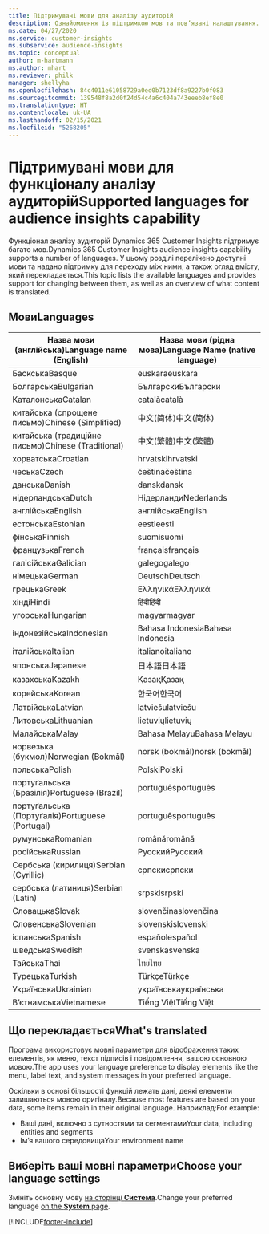 ```yaml
---
title: Підтримувані мови для аналізу аудиторій
description: Ознайомлення із підтримкою мов та пов’язані налаштування.
ms.date: 04/27/2020
ms.service: customer-insights
ms.subservice: audience-insights
ms.topic: conceptual
author: m-hartmann
ms.author: mhart
ms.reviewer: philk
manager: shellyha
ms.openlocfilehash: 84c4011e61058729a0ed0b7123df8a9227b0f083
ms.sourcegitcommit: 139548f8a2d0f24d54c4a6c404a743eeeb8ef8e0
ms.translationtype: HT
ms.contentlocale: uk-UA
ms.lasthandoff: 02/15/2021
ms.locfileid: "5268205"
---
```

# <a name="supported-languages-for-audience-insights-capability"></a><span data-ttu-id="96ff7-103">Підтримувані мови для функціоналу аналізу аудиторій</span><span class="sxs-lookup"><span data-stu-id="96ff7-103">Supported languages for audience insights capability</span></span>

<span data-ttu-id="96ff7-104">Функціонал аналізу аудиторій Dynamics 365 Customer Insights підтримує багато мов.</span><span class="sxs-lookup"><span data-stu-id="96ff7-104">Dynamics 365 Customer Insights audience insights capability supports a number of languages.</span></span> <span data-ttu-id="96ff7-105">У цьому розділі перелічено доступні мови та надано підтримку для переходу між ними, а також огляд вмісту, який перекладається.</span><span class="sxs-lookup"><span data-stu-id="96ff7-105">This topic lists the available languages and provides support for changing between them, as well as an overview of what content is translated.</span></span>

## <a name="languages"></a><span data-ttu-id="96ff7-106">Мови</span><span class="sxs-lookup"><span data-stu-id="96ff7-106">Languages</span></span>

| <span data-ttu-id="96ff7-107">Назва мови (англійська)</span><span class="sxs-lookup"><span data-stu-id="96ff7-107">Language name (English)</span></span>|  <span data-ttu-id="96ff7-108">Назва мови (рідна мова)</span><span class="sxs-lookup"><span data-stu-id="96ff7-108">Language Name (native language)</span></span> |
| ------------- | ------------- |
| <span data-ttu-id="96ff7-109">Баскська</span><span class="sxs-lookup"><span data-stu-id="96ff7-109">Basque</span></span> | <span data-ttu-id="96ff7-110">euskara</span><span class="sxs-lookup"><span data-stu-id="96ff7-110">euskara</span></span> |
| <span data-ttu-id="96ff7-111">Болгарська</span><span class="sxs-lookup"><span data-stu-id="96ff7-111">Bulgarian</span></span> | <span data-ttu-id="96ff7-112">Български</span><span class="sxs-lookup"><span data-stu-id="96ff7-112">Български</span></span> |
| <span data-ttu-id="96ff7-113">Каталонська</span><span class="sxs-lookup"><span data-stu-id="96ff7-113">Catalan</span></span> | <span data-ttu-id="96ff7-114">català</span><span class="sxs-lookup"><span data-stu-id="96ff7-114">català</span></span> |
| <span data-ttu-id="96ff7-115">китайська (спрощене письмо)</span><span class="sxs-lookup"><span data-stu-id="96ff7-115">Chinese (Simplified)</span></span> | <span data-ttu-id="96ff7-116">中文(简体)</span><span class="sxs-lookup"><span data-stu-id="96ff7-116">中文(简体)</span></span> |
| <span data-ttu-id="96ff7-117">китайська (традиційне письмо)</span><span class="sxs-lookup"><span data-stu-id="96ff7-117">Chinese (Traditional)</span></span> | <span data-ttu-id="96ff7-118">中文(繁體)</span><span class="sxs-lookup"><span data-stu-id="96ff7-118">中文(繁體)</span></span> |
| <span data-ttu-id="96ff7-119">хорватська</span><span class="sxs-lookup"><span data-stu-id="96ff7-119">Croatian</span></span> | <span data-ttu-id="96ff7-120">hrvatski</span><span class="sxs-lookup"><span data-stu-id="96ff7-120">hrvatski</span></span> |
| <span data-ttu-id="96ff7-121">чеська</span><span class="sxs-lookup"><span data-stu-id="96ff7-121">Czech</span></span> | <span data-ttu-id="96ff7-122">čeština</span><span class="sxs-lookup"><span data-stu-id="96ff7-122">čeština</span></span> |
| <span data-ttu-id="96ff7-123">данська</span><span class="sxs-lookup"><span data-stu-id="96ff7-123">Danish</span></span> | <span data-ttu-id="96ff7-124">dansk</span><span class="sxs-lookup"><span data-stu-id="96ff7-124">dansk</span></span> |
| <span data-ttu-id="96ff7-125">нідерландська</span><span class="sxs-lookup"><span data-stu-id="96ff7-125">Dutch</span></span> | <span data-ttu-id="96ff7-126">Нідерланди</span><span class="sxs-lookup"><span data-stu-id="96ff7-126">Nederlands</span></span> |
| <span data-ttu-id="96ff7-127">англійська</span><span class="sxs-lookup"><span data-stu-id="96ff7-127">English</span></span> | <span data-ttu-id="96ff7-128">англійська</span><span class="sxs-lookup"><span data-stu-id="96ff7-128">English</span></span> |
| <span data-ttu-id="96ff7-129">естонська</span><span class="sxs-lookup"><span data-stu-id="96ff7-129">Estonian</span></span> | <span data-ttu-id="96ff7-130">eesti</span><span class="sxs-lookup"><span data-stu-id="96ff7-130">eesti</span></span> |
| <span data-ttu-id="96ff7-131">фінська</span><span class="sxs-lookup"><span data-stu-id="96ff7-131">Finnish</span></span> | <span data-ttu-id="96ff7-132">suomi</span><span class="sxs-lookup"><span data-stu-id="96ff7-132">suomi</span></span> |
| <span data-ttu-id="96ff7-133">французька</span><span class="sxs-lookup"><span data-stu-id="96ff7-133">French</span></span> | <span data-ttu-id="96ff7-134">français</span><span class="sxs-lookup"><span data-stu-id="96ff7-134">français</span></span> |
| <span data-ttu-id="96ff7-135">галісійська</span><span class="sxs-lookup"><span data-stu-id="96ff7-135">Galician</span></span> | <span data-ttu-id="96ff7-136">galego</span><span class="sxs-lookup"><span data-stu-id="96ff7-136">galego</span></span> |
| <span data-ttu-id="96ff7-137">німецька</span><span class="sxs-lookup"><span data-stu-id="96ff7-137">German</span></span> | <span data-ttu-id="96ff7-138">Deutsch</span><span class="sxs-lookup"><span data-stu-id="96ff7-138">Deutsch</span></span> |
| <span data-ttu-id="96ff7-139">грецька</span><span class="sxs-lookup"><span data-stu-id="96ff7-139">Greek</span></span> | <span data-ttu-id="96ff7-140">Ελληνικά</span><span class="sxs-lookup"><span data-stu-id="96ff7-140">Ελληνικά</span></span> |
| <span data-ttu-id="96ff7-141">хінді</span><span class="sxs-lookup"><span data-stu-id="96ff7-141">Hindi</span></span> | <span data-ttu-id="96ff7-142">हिंदी</span><span class="sxs-lookup"><span data-stu-id="96ff7-142">हिंदी</span></span> |
| <span data-ttu-id="96ff7-143">угорська</span><span class="sxs-lookup"><span data-stu-id="96ff7-143">Hungarian</span></span> | <span data-ttu-id="96ff7-144">magyar</span><span class="sxs-lookup"><span data-stu-id="96ff7-144">magyar</span></span> |
| <span data-ttu-id="96ff7-145">індонезійська</span><span class="sxs-lookup"><span data-stu-id="96ff7-145">Indonesian</span></span> | <span data-ttu-id="96ff7-146">Bahasa Indonesia</span><span class="sxs-lookup"><span data-stu-id="96ff7-146">Bahasa Indonesia</span></span> |
| <span data-ttu-id="96ff7-147">італійська</span><span class="sxs-lookup"><span data-stu-id="96ff7-147">Italian</span></span> | <span data-ttu-id="96ff7-148">italiano</span><span class="sxs-lookup"><span data-stu-id="96ff7-148">italiano</span></span> |
| <span data-ttu-id="96ff7-149">японська</span><span class="sxs-lookup"><span data-stu-id="96ff7-149">Japanese</span></span> | <span data-ttu-id="96ff7-150">日本語</span><span class="sxs-lookup"><span data-stu-id="96ff7-150">日本語</span></span> |
| <span data-ttu-id="96ff7-151">казахська</span><span class="sxs-lookup"><span data-stu-id="96ff7-151">Kazakh</span></span> | <span data-ttu-id="96ff7-152">Қазақ</span><span class="sxs-lookup"><span data-stu-id="96ff7-152">Қазақ</span></span> |
| <span data-ttu-id="96ff7-153">корейська</span><span class="sxs-lookup"><span data-stu-id="96ff7-153">Korean</span></span> | <span data-ttu-id="96ff7-154">한국어</span><span class="sxs-lookup"><span data-stu-id="96ff7-154">한국어</span></span> |
| <span data-ttu-id="96ff7-155">Латвійська</span><span class="sxs-lookup"><span data-stu-id="96ff7-155">Latvian</span></span> | <span data-ttu-id="96ff7-156">latviešu</span><span class="sxs-lookup"><span data-stu-id="96ff7-156">latviešu</span></span> |
| <span data-ttu-id="96ff7-157">Литовська</span><span class="sxs-lookup"><span data-stu-id="96ff7-157">Lithuanian</span></span> | <span data-ttu-id="96ff7-158">lietuvių</span><span class="sxs-lookup"><span data-stu-id="96ff7-158">lietuvių</span></span> |
| <span data-ttu-id="96ff7-159">Малайська</span><span class="sxs-lookup"><span data-stu-id="96ff7-159">Malay</span></span> | <span data-ttu-id="96ff7-160">Bahasa Melayu</span><span class="sxs-lookup"><span data-stu-id="96ff7-160">Bahasa Melayu</span></span> |
| <span data-ttu-id="96ff7-161">норвезька (букмол)</span><span class="sxs-lookup"><span data-stu-id="96ff7-161">Norwegian (Bokmål)</span></span> | <span data-ttu-id="96ff7-162">norsk (bokmål)</span><span class="sxs-lookup"><span data-stu-id="96ff7-162">norsk (bokmål)</span></span> |
| <span data-ttu-id="96ff7-163">польська</span><span class="sxs-lookup"><span data-stu-id="96ff7-163">Polish</span></span> | <span data-ttu-id="96ff7-164">Polski</span><span class="sxs-lookup"><span data-stu-id="96ff7-164">Polski</span></span> |
| <span data-ttu-id="96ff7-165">портуґальська (Бразілія)</span><span class="sxs-lookup"><span data-stu-id="96ff7-165">Portuguese (Brazil)</span></span> | <span data-ttu-id="96ff7-166">português</span><span class="sxs-lookup"><span data-stu-id="96ff7-166">português</span></span> |
| <span data-ttu-id="96ff7-167">портуґальська (Портуґалія)</span><span class="sxs-lookup"><span data-stu-id="96ff7-167">Portuguese (Portugal)</span></span> | <span data-ttu-id="96ff7-168">português</span><span class="sxs-lookup"><span data-stu-id="96ff7-168">português</span></span> |
| <span data-ttu-id="96ff7-169">румунська</span><span class="sxs-lookup"><span data-stu-id="96ff7-169">Romanian</span></span> | <span data-ttu-id="96ff7-170">română</span><span class="sxs-lookup"><span data-stu-id="96ff7-170">română</span></span> |
| <span data-ttu-id="96ff7-171">російська</span><span class="sxs-lookup"><span data-stu-id="96ff7-171">Russian</span></span> | <span data-ttu-id="96ff7-172">Русский</span><span class="sxs-lookup"><span data-stu-id="96ff7-172">Русский</span></span> |
| <span data-ttu-id="96ff7-173">Сербська (кирилиця)</span><span class="sxs-lookup"><span data-stu-id="96ff7-173">Serbian (Cyrillic)</span></span> | <span data-ttu-id="96ff7-174">српски</span><span class="sxs-lookup"><span data-stu-id="96ff7-174">српски</span></span> |
| <span data-ttu-id="96ff7-175">сербська (латиниця)</span><span class="sxs-lookup"><span data-stu-id="96ff7-175">Serbian (Latin)</span></span> | <span data-ttu-id="96ff7-176">srpski</span><span class="sxs-lookup"><span data-stu-id="96ff7-176">srpski</span></span> |
| <span data-ttu-id="96ff7-177">Словацька</span><span class="sxs-lookup"><span data-stu-id="96ff7-177">Slovak</span></span> | <span data-ttu-id="96ff7-178">slovenčina</span><span class="sxs-lookup"><span data-stu-id="96ff7-178">slovenčina</span></span> |
| <span data-ttu-id="96ff7-179">Словенська</span><span class="sxs-lookup"><span data-stu-id="96ff7-179">Slovenian</span></span> | <span data-ttu-id="96ff7-180">slovenski</span><span class="sxs-lookup"><span data-stu-id="96ff7-180">slovenski</span></span> |
| <span data-ttu-id="96ff7-181">іспанська</span><span class="sxs-lookup"><span data-stu-id="96ff7-181">Spanish</span></span> | <span data-ttu-id="96ff7-182">español</span><span class="sxs-lookup"><span data-stu-id="96ff7-182">español</span></span> |
| <span data-ttu-id="96ff7-183">шведська</span><span class="sxs-lookup"><span data-stu-id="96ff7-183">Swedish</span></span> | <span data-ttu-id="96ff7-184">svenska</span><span class="sxs-lookup"><span data-stu-id="96ff7-184">svenska</span></span> |
| <span data-ttu-id="96ff7-185">Тайська</span><span class="sxs-lookup"><span data-stu-id="96ff7-185">Thai</span></span> | <span data-ttu-id="96ff7-186">ไทย</span><span class="sxs-lookup"><span data-stu-id="96ff7-186">ไทย</span></span> |
| <span data-ttu-id="96ff7-187">Турецька</span><span class="sxs-lookup"><span data-stu-id="96ff7-187">Turkish</span></span> | <span data-ttu-id="96ff7-188">Türkçe</span><span class="sxs-lookup"><span data-stu-id="96ff7-188">Türkçe</span></span> |
| <span data-ttu-id="96ff7-189">Українська</span><span class="sxs-lookup"><span data-stu-id="96ff7-189">Ukrainian</span></span> | <span data-ttu-id="96ff7-190">українська</span><span class="sxs-lookup"><span data-stu-id="96ff7-190">українська</span></span> |
| <span data-ttu-id="96ff7-191">В’єтнамська</span><span class="sxs-lookup"><span data-stu-id="96ff7-191">Vietnamese</span></span> | <span data-ttu-id="96ff7-192">Tiếng Việt</span><span class="sxs-lookup"><span data-stu-id="96ff7-192">Tiếng Việt</span></span> |

## <a name="whats-translated"></a><span data-ttu-id="96ff7-193">Що перекладається</span><span class="sxs-lookup"><span data-stu-id="96ff7-193">What's translated</span></span>

<span data-ttu-id="96ff7-194">Програма використовує мовні параметри для відображення таких елементів, як меню, текст підписів і повідомлення, вашою основною мовою.</span><span class="sxs-lookup"><span data-stu-id="96ff7-194">The app uses your language preference to display elements like the menu, label text, and system messages in your preferred language.</span></span>

<span data-ttu-id="96ff7-195">Оскільки в основі більшості функцій лежать дані, деякі елементи залишаються мовою оригіналу.</span><span class="sxs-lookup"><span data-stu-id="96ff7-195">Because most features are based on your data, some items remain in their original language.</span></span> <span data-ttu-id="96ff7-196">Наприклад:</span><span class="sxs-lookup"><span data-stu-id="96ff7-196">For example:</span></span>

- <span data-ttu-id="96ff7-197">Ваші дані, включно з сутностями та сегментами</span><span class="sxs-lookup"><span data-stu-id="96ff7-197">Your data, including entities and segments</span></span>
- <span data-ttu-id="96ff7-198">Ім’я вашого середовища</span><span class="sxs-lookup"><span data-stu-id="96ff7-198">Your environment name</span></span>

## <a name="choose-your-language-settings"></a><span data-ttu-id="96ff7-199">Виберіть ваші мовні параметри</span><span class="sxs-lookup"><span data-stu-id="96ff7-199">Choose your language settings</span></span>  

<span data-ttu-id="96ff7-200">Змініть основну мову [на сторінці **Система**](system.md).</span><span class="sxs-lookup"><span data-stu-id="96ff7-200">Change your preferred language [on the **System** page](system.md).</span></span>


[!INCLUDE[footer-include](../includes/footer-banner.md)]